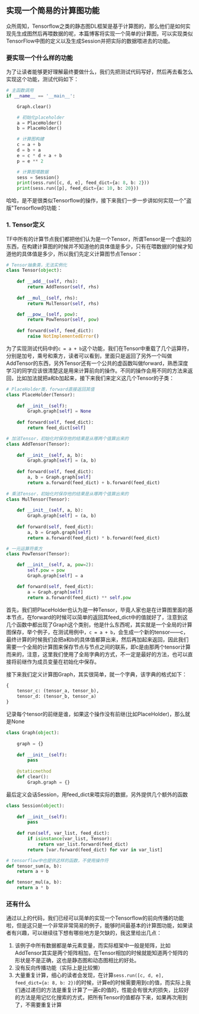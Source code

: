 ## 实现一个简易的计算图功能

众所周知，Tensorflow之类的静态图DL框架是基于计算图的，那么他们是如何实现先生成图然后再喂数据的呢，本篇博客将实现一个简单的计算图，可以实现类似TensorFlow中图的定义以及生成Session并把实际的数据喂进去的功能。

### 要实现一个什么样的功能

为了让读者能够更好理解最终要做什么，我们先把测试代码写好，然后再去看怎么实现这个功能，测试代码如下：

```python
# 主函数调用
if __name__ == '__main__':

    Graph.clear()

    # 初始化placeholder
    a = PlaceHolder()
    b = PlaceHolder()

    # 计算图构建
    c = a + b
    d = b + a
    e = c * d + a + b
    p = e ** 2

    # 计算图喂数据
    sess = Session()
    print(sess.run([c, d, e], feed_dict={a: 8, b: 2}))
    print(sess.run([p], feed_dict={a: 10, b: 20}))
```

哈哈，是不是很类似Tensorflow的操作，接下来我们一步一步讲如何实现一个"盗版"Tensorflow的功能：

### 1. Tensor定义

TF中所有的计算节点我们都把他们认为是一个Tensor，所谓Tensor是一个虚拟的东西，在构建计算图的时候并不知道他的具体值是多少，只有在喂数据的时候才知道他的具体值是多少，所以我们先定义计算图节点Tensor：

```python
# Tensor抽象类，无法实例化
class Tensor(object):
    
    def __add__(self, rhs):
        return AddTensor(self, rhs) 
    
    def __mul__(self, rhs):
        return MulTensor(self, rhs)

    def __pow__(self, pow):
        return PowTensor(self, pow)
    
    def forward(self, feed_dict):
        raise NotImplementedError()
```

为了实现测试代码中的`c = a + b`这个功能，我们在Tensor中重载了几个运算符，分别是加号，乘号和乘方，读者可以看到，里面只是返回了另外一个叫做AddTensor的东西，另外Tensor还有一个公共的虚函数叫做forward，熟悉深度学习的同学应该很清楚这是用来计算前向的操作。不同的操作会用不同的方法来返回，比如加法就把a和b加起来，接下来我们来定义这几个Tensor的子类：

```python
# PlaceHolder类，forward直接返回其值
class PlaceHolder(Tensor):
    
    def __init__(self):
        Graph.graph[self] = None
        
    def forward(self, feed_dict):
        return feed_dict[self]

# 加法Tensor，初始化时保存他的结果是从哪两个值算出来的
class AddTensor(Tensor):
    
    def __init__(self, a, b):
        Graph.graph[self] = (a, b)
    
    def forward(self, feed_dict):
        a, b = Graph.graph[self]
        return a.forward(feed_dict) + b.forward(feed_dict)
    
# 乘法Tensor，初始化时保存他的结果是从哪两个值算出来的
class MulTensor(Tensor):
    
    def __init__(self, a, b):
        Graph.graph[self] = (a, b)
    
    def forward(self, feed_dict):
        a, b = Graph.graph[self]
        return a.forward(feed_dict) * b.forward(feed_dict)

# 一元运算符乘方
class PowTensor(Tensor):

    def __init__(self, a, pow=2):
        self.pow = pow
        Graph.graph[self] = a

    def forward(self, feed_dict):
        a = Graph.graph[self]
        return a.forward(feed_dict) ** self.pow
```

首先，我们把PlaceHolder也认为是一种Tensor，毕竟人家也是在计算图里面的基本节点，在forward的时候可以简单的返回其feed_dict中的值就好了，注意到这几个函数中都出现了Graph这个类别，他是什么东西呢，其实就是一个全局的计算图保存，举个例子，在测试用例中，`c = a + b`，会生成一个新的tensor——c，最终计算的时候我们会把a和b的具体值都算出来，然后再加起来返回，因此我们需要一个全局的计算图来保存节点与节点之间的联系，即c是由那两个tensor计算而来的，注意，这里我们使用了全局字典的方式，不一定是最好的方法，也可以直接将前继作为成员变量在初始化中保存。

接下来我们定义计算图Graph，其实很简单，就一个字典，该字典的格式如下：

```python
{
    tensor_c: (tensor_a, tensor_b),
    tensor_d: (tensor_b, tensor_a)
}
```

记录每个tensor的前继是谁，如果这个操作没有前继(比如PlaceHolder)，那么就是None

```python
class Graph(object):
    
    graph = {}
    
    def __init__(self):
        pass
    
    @staticmethod
    def clear():
        Graph.graph = {}
```

最后定义会话Session，用feed_dict来喂实际的数据，另外提供几个额外的函数

```python
class Session(object):
    
    def __init__(self):
        pass
    
    def run(self, var_list, feed_dict):
        if isinstance(var_list, Tensor):
            return var_list.forward(feed_dict)
        return [var.forward(feed_dict) for var in var_list]

# tensorflow中也提供这样的函数，不使用操作符
def tensor_sum(a, b):
    return a + b

def tensor_mul(a, b):
    return a * b
```

### 还有什么

通过以上的代码，我们已经可以简单的实现一个Tensorflow的前向传播的功能啦，但是这只是一个非常非常简易的例子，能够时间最基本的计算图功能，如果读者有兴趣，可以继续往下想有哪些地方是欠缺的，我这里给出几点：

1. 该例子中所有数据都是单元素变量，而实际框架中一般是矩阵，比如AddTensor其实是两个矩阵相加，在Tensor相加的时候就能知道两个矩阵的形状是不是正确，这也是静态图和动态图相比的好处。
2. 没有反向传播功能（实际上是比较懒）
3. 大量重复计算，细心的读者会发现，在计算`sess.run([c, d, e], feed_dict={a: 8, b: 2})`的时候，计算e的时候需要用到c的值，而实际上我们通过递归的方法是重复计算了一遍c的值的，性能会有很大的损失，比较好的方法是用记忆化搜索的方式，把所有Tensor的值都存下来，如果再次用到了，不需要重复计算